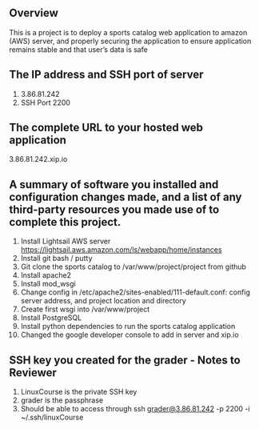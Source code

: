 Overview
--------

This is a project is to deploy a sports catalog web application to amazon (AWS) server, and properly securing the application to ensure application remains stable and that user’s data is safe


The IP address and SSH port of server
------------
1) 3.86.81.242
2) SSH Port 2200

The complete URL to your hosted web application
-------------------
3.86.81.242.xip.io

A summary of software you installed and configuration changes made, and a list of any third-party resources you made use of to complete this project.
-------------------
1) Install Lightsail AWS server https://lightsail.aws.amazon.com/ls/webapp/home/instances
2) Install git bash / putty 
3) Git clone the sports catalog to /var/www/project/project from github
4) Install apache2
5) Install mod_wsgi
6) Change config in /etc/apache2/sites-enabled/111-default.conf: config server address, and project location and directory
6) Create first wsgi into /var/www/project
7) Install PostgreSQL
8) Install python dependencies to run the sports catalog application
9) Changed the google developer console to add in server and xip.io

SSH key you created for the grader - Notes to Reviewer
-------------------
1) LinuxCourse is the private SSH key
2) grader is the passphrase
3) Should be able to access through ssh grader@3.86.81.242 -p 2200 -i ~/.ssh/linuxCourse